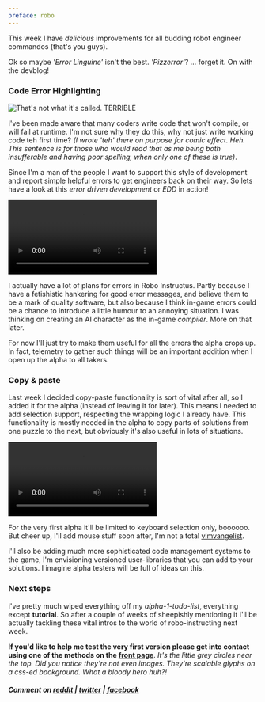 ```yaml
---
preface: robo
---
```


This week I have *delicious* improvements for all budding robot engineer commandos (that's you guys).

Ok so maybe *'Error Linguine'* isn't the best. *'Pizzerror'*? ... forget it. On with the devblog!

### Code Error Highlighting
![](/assets/2017-09-15/error-screen.png "That's not what it's called. TERRIBLE")

I've been made aware that many coders write code that won't compile, or will fail at runtime. I'm not sure why they do this, why not just write working code teh first time? *(I wrote 'teh' there on purpose for comic effect. Heh. This sentence is for those who would read that as me being both insufferable and having poor spelling, when only one of these is true)*.

Since I'm a man of the people I want to support this style of development and report simple helpful errors to get engineers back on their way. So lets have a look at this *error driven development* or *EDD* in action!

<video src="/assets/2017-09-15/error-highlighting.mp4" controls loop autoplay></video>

I actually have a lot of plans for errors in Robo Instructus. Partly because I have a fetishistic hankering for good error messages, and believe them to be a mark of quality software, but also because I think in-game errors could be a chance to introduce a little humour to an annoying situation.
I was thinking on creating an AI character as the in-game *compiler*. More on that later.

For now I'll just try to make them useful for all the errors the alpha crops up. In fact, telemetry to gather such things will be an important addition when I open up the alpha to all takers.

### Copy & paste
Last week I decided copy-paste functionality is sort of vital after all, so I added it for the alpha (instead of leaving it for later).
This means I needed to add selection support, respecting the wrapping logic I already have.
This functionality is mostly needed in the alpha to copy parts of solutions from one puzzle to the next, but obviously it's also useful in lots of situations.

<video src="/assets/2017-09-15/select-copy-paste.mp4" controls loop autoplay></video>

For the very first alpha it'll be limited to keyboard selection only, boooooo. But cheer up, I'll add mouse stuff soon after, I'm not a total [vimvangelist](https://en.wikipedia.org/wiki/Vim_(text_editor)).

I'll also be adding much more sophisticated code management systems to the game, I'm envisioning versioned user-libraries that you can add to your solutions. I imagine alpha testers will be full of ideas on this.

### Next steps
I've pretty much wiped everything off my *alpha-1-todo-list*, everything except **tutorial**. So after a couple of weeks of sheepishly mentioning it I'll be actually tackling these vital intros to the world of robo-instructing next week.

**If you'd like to help me test the very first version please get into contact using one of the methods on the [front page](/)**.
*It's the little grey circles near the top. Did you notice they're not even images. They're scalable glyphs on a css-ed background. What a bloody hero huh?!*

##### Comment on [reddit](https://www.reddit.com/r/devblogs/comments/70ab0i/robo_instructus_copy_pasta_and_error_linguine/) | [twitter](https://twitter.com/bigabgames/status/908703198877224960) | [facebook](https://www.facebook.com/bigabgames/posts/1594003444020370)
